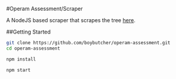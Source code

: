 #Operam Assessment/Scraper

A NodeJS based scraper that scrapes the tree [here](http://imagenet.stanford.edu/synset?wnid=n02486410). 

##Getting Started

```sh
git clone https://github.com/boybutcher/operam-assessment.git
cd operam-assessment

npm install

npm start
```

